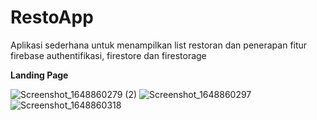 # RestoApp
Aplikasi sederhana untuk menampilkan list restoran dan penerapan fitur firebase authentifikasi, firestore dan firestorage

**Landing Page**

![Screenshot_1648860279 (2)](https://user-images.githubusercontent.com/55588249/161359878-bfcb1b73-9d32-480c-bfbe-00eedcec1f4a.png)
![Screenshot_1648860297](https://user-images.githubusercontent.com/55588249/161360156-7055ad25-9b47-4dc0-ab34-5c95bb3eeb55.png)
![Screenshot_1648860318](https://user-images.githubusercontent.com/55588249/161360160-cbe7fff3-5cbb-4c89-bafd-a0d55dd1ff72.png)

